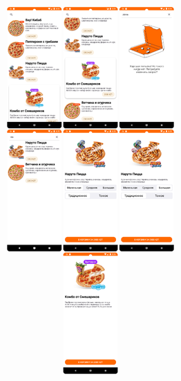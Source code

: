
<div align="center">
        <img src="img/1.png" alt="Logo" width="25%">
        <img src="img/7.png" alt="Logo" width="25%">
        <img src="img/2.png" alt="Logo" width="25%">
	<img src="img/3.png" alt="Logo" width="25%">
	<img src="img/4.png" alt="Logo" width="25%">
	<img src="img/5.png" alt="Logo" width="25%">
	<img src="img/6.png" alt="Logo" width="25%">
</div>
